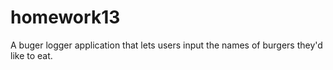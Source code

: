 # homework13

A buger logger application that lets users input the names of burgers they'd like to eat.

